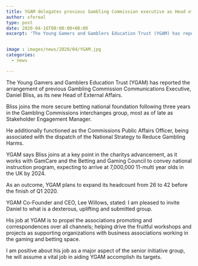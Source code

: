 ```yaml
---
title: YGAM delegates previous Gambling Commission executive as Head of External Affairs
author: xforeal 
type: post
date: 2020-04-16T00:00:00+00:00
excerpt: 'The Young Gamers and Gamblers Education Trust (YGAM) has reported the arrangement of previous Gambling Commission Communications Executive, Daniel Bliss, as its new Head of External Affairs '


image : images/news/2020/04/YGAM.jpg
categories:
  - news

---
```

The Young Gamers and Gamblers Education Trust (YGAM) has reported the arrangement of previous Gambling Commission Communications Executive, Daniel Bliss, as its new Head of External Affairs. 

Bliss joins the more secure betting national foundation following three years in the Gambling Commissions interchanges group, most as of late as Stakeholder Engagement Manager. 

He additionally functioned as the Commissions Public Affairs Officer, being associated with the dispatch of the National Strategy to Reduce Gambling Harms. 

YGAM says Bliss joins at a key point in the charitys advancement, as it works with GamCare and the Betting and Gaming Council to convey national instruction program, expecting to arrive at 7,000,000 11-multi year olds in the UK by 2024. 

As an outcome, YGAM plans to expand its headcount from 26 to 42 before the finish of Q1 2020. 

YGAM Co-Founder and CEO, Lee Willows, stated: I am pleased to invite Daniel to what is a dexterous, uplifting and submitted group. 

His job at YGAM is to propel the associations promoting and correspondences over all channels; helping drive the fruitful workshops and projects as supporting organizations with business associations working in the gaming and betting space. 

I am positive about his job as a major aspect of the senior initiative group, he will assume a vital job in aiding YGAM accomplish its targets.